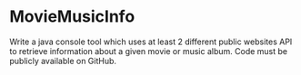 # MovieMusicInfo
Write a java console tool which uses at least 2 different public websites API to retrieve information about a given movie or music album. Code must be publicly available on GitHub.
